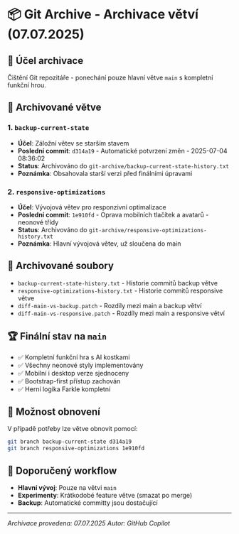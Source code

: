 # 📦 Git Archive - Archivace větví (07.07.2025)

## 🎯 Účel archivace
Čištění Git repozitáře - ponechání pouze hlavní větve `main` s kompletní funkční hrou.

## 🌿 Archivované větve

### 1. `backup-current-state`
- **Účel**: Záložní větev se starším stavem
- **Poslední commit**: `d314a19` - Automatické potvrzení změn - 2025-07-04 08:36:02
- **Status**: Archivováno do `git-archive/backup-current-state-history.txt`
- **Poznámka**: Obsahovala starší verzi před finálními úpravami

### 2. `responsive-optimizations` 
- **Účel**: Vývojová větev pro responzivní optimalizace
- **Poslední commit**: `1e910fd` - Oprava mobilních tlačítek a avatarů - neonové třídy
- **Status**: Archivováno do `git-archive/responsive-optimizations-history.txt`
- **Poznámka**: Hlavní vývojová větev, už sloučena do main

## 📁 Archivované soubory
- `backup-current-state-history.txt` - Historie commitů backup větve
- `responsive-optimizations-history.txt` - Historie commitů responsive větve  
- `diff-main-vs-backup.patch` - Rozdíly mezi main a backup větví
- `diff-main-vs-responsive.patch` - Rozdíly mezi main a responsive větví

## 🏆 Finální stav na `main`
- ✅ Kompletní funkční hra s AI kostkami
- ✅ Všechny neonové styly implementovány
- ✅ Mobilní i desktop verze sjednoceny
- ✅ Bootstrap-first přístup zachován
- ✅ Herní logika Farkle kompletní

## 🔄 Možnost obnovení
V případě potřeby lze větve obnovit pomocí:
```bash
git branch backup-current-state d314a19
git branch responsive-optimizations 1e910fd  
```

## 📝 Doporučený workflow
- **Hlavní vývoj**: Pouze na větvi `main`
- **Experimenty**: Krátkodobé feature větve (smazat po merge)
- **Backup**: Automatické committy jsou dostačující

---
*Archivace provedena: 07.07.2025*
*Autor: GitHub Copilot*
